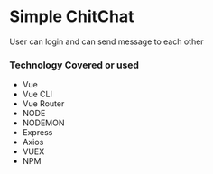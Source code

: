 # Simple ChitChat
User can login and can send message to each other

### Technology Covered or used
* Vue
* Vue CLI
* Vue Router
* NODE
* NODEMON
* Express
* Axios
* VUEX
* NPM
